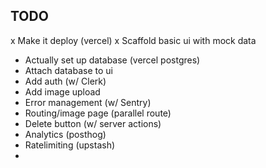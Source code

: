 ## TODO
x Make it deploy (vercel)
x Scaffold basic ui with mock data
- Actually set up database (vercel postgres)
- Attach database to ui
- Add auth (w/ Clerk)
- Add image upload
- Error management (w/ Sentry)
- Routing/image page (parallel route)
- Delete button (w/ server actions)
- Analytics (posthog)
- Ratelimiting (upstash) 
- 
